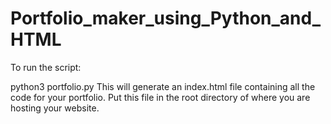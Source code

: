 # Portfolio_maker_using_Python_and_HTML
To run the script:

python3 portfolio.py
This will generate an index.html file containing all the code for your portfolio. Put this file in the root directory of where you are hosting your website.
